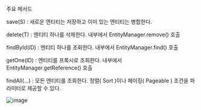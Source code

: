 주요 메서드

save(S) : 새로운 엔티티는 저장하고 이미 있는 엔티티는 병합한다.

delete(T) : 엔티티 하나를 삭제한다. 내부에서 EntityManager.remove() 호출

findById(ID) : 엔티티 하나를 조회한다. 내부에서 EntityManager.find() 호출

getOne(ID) : 엔티티를 프록시로 조회한다. 내부에서 EntityManager.getReference() 호출

findAll(…) : 모든 엔티티를 조회한다. 정렬( Sort )이나 페이징( Pageable ) 조건을 파라미터로 제공할 수
있다.

![image](https://user-images.githubusercontent.com/108928206/194244183-92f9254d-35ae-4ce5-8ad2-9b30a798b5f6.png)

